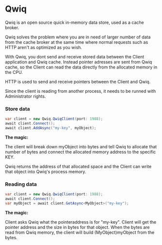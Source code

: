 # Qwiq

Qwiq is an open source quick in-memory data store, used as a cache broker.

Qwiq solves the problem where you are in need of larger number of data from the cache broker at the same time where normal requests such as HTTP aren't as optimized as you wish.

With Qwiq, you dont send and receive stored data between the Client application and Qwiq cache. Instead pointer adresses are sent from Qwiq cache, so the Client can read the data
directly from the allocated memory in the CPU.

HTTP is used to send and receive pointers between the Client and Qwiq.

Since the client is reading from another process, it needs to be runned with Administrator rights.

### Store data

```c#
var client = new Qwiq.QwiqClient(port: 1988);
await client.Connect();
await client.AddAsync("my-key", myObject);
```
**The magic:**

The client will break down myObject into bytes and tell Qwiq to allocate that number of bytes and connect the allocated memory address to the specific KEY.

Qwiq returns the address of that allocated space and the Client can write that object into Qwiq's process memory.

### Reading data

```c#
var client = new Qwiq.QwiqClient(port: 1988);
await client.Connect();
var myObject = await client.GetAsync<MyObject>("my-key");
```
**The magic:**

Client asks Qwiq what the pointeraddress is for "my-key". Client will get the pointer address and the size in bytes for that object. When the bytes are read from Qwiq memory,
the client will build (MyObject)myObject from the bytes.
